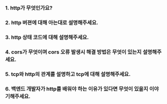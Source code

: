 ### 1. http가 무엇인가요?


### 2. http 버젼에 대해 아는대로 설명해주세요.


### 3. http 상태 코드에 대해 설명해주세요.


### 4. cors가 무엇이며 cors 오류 발생시 해결 방법은 무엇이 있는지 설명해주세요.


### 5. tcp와 http의 관계를 설명하고 tcp에 대해 설명해주세요.


### 6. 백엔드 개발자가 http를 배워야 하는 이유가 있다면 무엇이 있을지 이야기해주세요.
